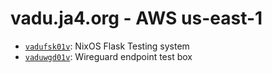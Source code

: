 # vadu.ja4.org - AWS us-east-1

* [`vadufsk01v`](vadufsk01v.nix): NixOS Flask Testing system
* [`vaduwgd01v`](vaduwgd01v.nix): Wireguard endpoint test box